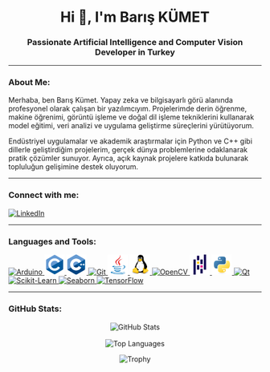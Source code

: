 <h1 align="center">Hi 👋, I'm Barış KÜMET</h1>
<h3 align="center">Passionate Artificial Intelligence and Computer Vision Developer in Turkey</h3>

---

<h3 align="left">About Me:</h3>
<p align="left">
Merhaba, ben Barış Kümet. Yapay zeka ve bilgisayarlı görü alanında profesyonel olarak çalışan bir yazılımcıyım. Projelerimde derin öğrenme, makine öğrenimi, görüntü işleme ve doğal dil işleme tekniklerini kullanarak model eğitimi, veri analizi ve uygulama geliştirme süreçlerini yürütüyorum.
</p>
<p align="left">
Endüstriyel uygulamalar ve akademik araştırmalar için Python ve C++ gibi dillerle geliştirdiğim projelerim, gerçek dünya problemlerine odaklanarak pratik çözümler sunuyor. Ayrıca, açık kaynak projelere katkıda bulunarak topluluğun gelişimine destek oluyorum.
</p>

---

<h3 align="left">Connect with me:</h3>
<p align="left">
  <a href="https://linkedin.com/in/barış-kümet-626058222" target="_blank">
    <img align="center" src="https://raw.githubusercontent.com/rahuldkjain/github-profile-readme-generator/master/src/images/icons/Social/linked-in-alt.svg" alt="LinkedIn" height="30" width="40" />
  </a>
</p>

---

<h3 align="left">Languages and Tools:</h3>
<p align="left">
  <a href="https://www.arduino.cc/" target="_blank" rel="noreferrer">
    <img src="https://cdn.worldvectorlogo.com/logos/arduino-1.svg" alt="Arduino" width="40" height="40"/>
  </a>
  <a href="https://www.cprogramming.com/" target="_blank" rel="noreferrer">
    <img src="https://raw.githubusercontent.com/devicons/devicon/master/icons/c/c-original.svg" alt="C" width="40" height="40"/>
  </a>
  <a href="https://www.w3schools.com/cpp/" target="_blank" rel="noreferrer">
    <img src="https://raw.githubusercontent.com/devicons/devicon/master/icons/cplusplus/cplusplus-original.svg" alt="C++" width="40" height="40"/>
  </a>
  <a href="https://git-scm.com/" target="_blank" rel="noreferrer">
    <img src="https://www.vectorlogo.zone/logos/git-scm/git-scm-icon.svg" alt="Git" width="40" height="40"/>
  </a>
  <a href="https://www.java.com" target="_blank" rel="noreferrer">
    <img src="https://raw.githubusercontent.com/devicons/devicon/master/icons/java/java-original.svg" alt="Java" width="40" height="40"/>
  </a>
  <a href="https://www.linux.org/" target="_blank" rel="noreferrer">
    <img src="https://raw.githubusercontent.com/devicons/devicon/master/icons/linux/linux-original.svg" alt="Linux" width="40" height="40"/>
  </a>
  <a href="https://opencv.org/" target="_blank" rel="noreferrer">
    <img src="https://www.vectorlogo.zone/logos/opencv/opencv-icon.svg" alt="OpenCV" width="40" height="40"/>
  </a>
  <a href="https://pandas.pydata.org/" target="_blank" rel="noreferrer">
    <img src="https://raw.githubusercontent.com/devicons/devicon/2ae2a900d2f041da66e950e4d48052658d850630/icons/pandas/pandas-original.svg" alt="Pandas" width="40" height="40"/>
  </a>
  <a href="https://www.python.org" target="_blank" rel="noreferrer">
    <img src="https://raw.githubusercontent.com/devicons/devicon/master/icons/python/python-original.svg" alt="Python" width="40" height="40"/>
  </a>
  <a href="https://www.qt.io/" target="_blank" rel="noreferrer">
    <img src="https://upload.wikimedia.org/wikipedia/commons/0/0b/Qt_logo_2016.svg" alt="Qt" width="40" height="40"/>
  </a>
  <a href="https://scikit-learn.org/" target="_blank" rel="noreferrer">
    <img src="https://upload.wikimedia.org/wikipedia/commons/0/05/Scikit_learn_logo_small.svg" alt="Scikit-Learn" width="40" height="40"/>
  </a>
  <a href="https://seaborn.pydata.org/" target="_blank" rel="noreferrer">
    <img src="https://seaborn.pydata.org/_images/logo-mark-lightbg.svg" alt="Seaborn" width="40" height="40"/>
  </a>
  <a href="https://www.tensorflow.org" target="_blank" rel="noreferrer">
    <img src="https://www.vectorlogo.zone/logos/tensorflow/tensorflow-icon.svg" alt="TensorFlow" width="40" height="40"/>
  </a>
</p>

---

<h3 align="left">GitHub Stats:</h3>
<p align="center">
  <img align="center" src="https://github-readme-stats.vercel.app/api?username=koesan&theme=material-palenight&hide_border=false&include_all_commits=false&count_private=false" alt="GitHub Stats" />
</p>
<p align="center">
  <img align="center" src="https://github-readme-stats.vercel.app/api/top-langs/?username=koesan&theme=material-palenight&hide_border=false&include_all_commits=false&count_private=false&layout=compact" alt="Top Languages" />
</p>
<p align="center">
  <img src="https://github-profile-trophy.vercel.app/?username=koesan&theme=dracula&no-frame=false&no-bg=false&margin-w=4" alt="Trophy" />
</p>
